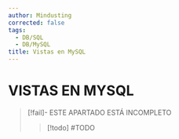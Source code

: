 ```yaml
---
author: Mindusting
corrected: false
tags:
  - DB/SQL
  - DB/MySQL
title: Vistas en MySQL
---
```


# VISTAS EN MYSQL

> [!fail]- ESTE APARTADO ESTÁ INCOMPLETO
> > [!todo] #TODO
